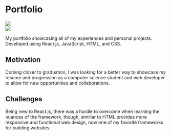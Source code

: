 # Portfolio  
![](https://github.com/dkutin/dkutin.github.io/workflows/Testing/badge.svg) <br />
![](https://github.com/dkutin/dkutin.github.io/workflows/Deployment/badge.svg)

My portfolio showcasing all of my experiences and personal projects. Developed using React.js, JavaScript, HTML, and CSS. 

## Motivation

Coming closer to graduation, I was looking for a better way to showcase my resume and progression as a computer science student and web developer to allow for new opportunities and collaborations. 

## Challenges

Being new to React.js, there was a hurdle to overcome when learning the nuances of the framework, though, similiar to HTML provides more responsive and functional web design, now one of my favorite frameworks for building websites. 